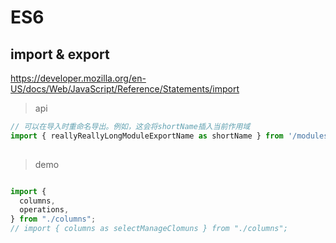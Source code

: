 # ES6

## import & export

https://developer.mozilla.org/en-US/docs/Web/JavaScript/Reference/Statements/import

> api

```js
// 可以在导入时重命名导出。例如，这会将shortName插入当前作用域
import { reallyReallyLongModuleExportName as shortName } from '/modules/my-module.js';
  
```


> demo

```js

import {
  columns,
  operations,
} from "./columns";
// import { columns as selectManageClomuns } from "./columns";

```


